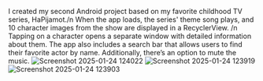 
I created my second Android project based on my favorite childhood TV series, HaPijamot./n
When the app loads, the series' theme song plays, and 10 character images from the show are displayed in a RecyclerView. /n
Tapping on a character opens a separate window with detailed information about them.
The app also includes a search bar that allows users to find their favorite actor by name. 
Additionally, there’s an option to mute the music.
![Screenshot 2025-01-24 124022](https://github.com/user-attachments/assets/46bf7029-5c09-48f5-bc85-e71260104f23)
![Screenshot 2025-01-24 123919](https://github.com/user-attachments/assets/90650a47-1e6a-437b-950a-b7347ca44ae2)
![Screenshot 2025-01-24 123903](https://github.com/user-attachments/assets/17d930fe-9cb4-4cde-9e51-edbf6e432cf1)
